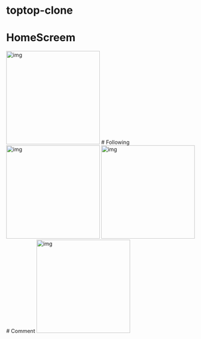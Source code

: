 # toptop-clone
# HomeScreem
<img src="https://user-images.githubusercontent.com/114985365/265877502-6e31a923-1252-404e-9c21-e5e9177e0c95.jpg" alt="img" width="250" />
# Following
<img src="https://user-images.githubusercontent.com/114985365/265877586-cc379738-15fa-4365-a19d-0f3055abffa9.jpg" alt="img" width="250" />
<img src="https://user-images.githubusercontent.com/114985365/265877592-98d684aa-8776-4693-8345-725c135cb593.jpg" alt="img" width="250" />
# Comment
<img src="https://user-images.githubusercontent.com/114985365/265877779-0e64b3e9-bdf4-42ff-ab53-17abd1b8ea26.jpg" alt="img" width="250" />

